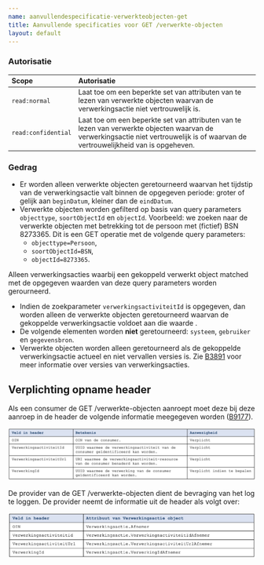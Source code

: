 ```yaml
---
name: aanvullendespecificatie-verwerkteobjecten-get
title: Aanvullende specificaties voor GET /verwerkte-objecten
layout: default
---
```


### Autorisatie

| Scope | Autorisatie | 
| :---- | :---- |
| `read:normal` | Laat toe om een beperkte set van attributen van te lezen van verwerkte objecten waarvan de verwerkingsactie niet vertrouwelijk is. 
| `read:confidential` | Laat toe om een beperkte set van attributen van te lezen van verwerkte objecten waarvan de verwerkingsactie niet vertrouwelijk is of waarvan de vertrouwelijkheid van is opgeheven. 

### Gedrag

* Er worden alleen verwerkte objecten geretourneerd waarvan het tijdstip van de verwerkingsactie valt binnen de opgegeven periode: groter of gelijk aan `beginDatum`, kleiner dan de `eindDatum`.
* Verwerkte objecten worden gefilterd op basis van query parameters `objecttype`, `soortObjectId` en `objectId`. Voorbeeld: we zoeken naar de verwerkte objecten met betrekking tot de persoon met (fictief) BSN 8273365. Dit is een GET operatie met de volgende query parameters:
  - `objecttype=Persoon`,
  - `soortObjectId=BSN`,
  - `objectId=8273365`. 

Alleen verwerkingsacties waarbij een gekoppeld verwerkt object matched met de opgegeven waarden van deze query parameters worden gerourneerd. 
* Indien de zoekparameter `verwerkingsactiviteitId` is opgegeven, dan worden alleen de verwerkte objecten geretourneerd waarvan de gekoppelde verwerkingsactie voldoet aan die waarde . 
* De volgende elementen worden **niet** geretourneerd: `systeem`, `gebruiker` en `gegevensbron`. 
* Verwerkte objecten worden alleen geretourneerd als de gekoppelde verwerkingsactie actueel en niet vervallen versies is. Zie [B3891](../achtergronddocumentatie/ontwerp/artefacten/3891.md) voor meer informatie over versies van verwerkingsacties.

## Verplichting opname header 
Als een consumer de GET /verwerkte-objecten aanroept moet deze bij deze aanroep in de header de volgende informatie meegegeven worden ([B9177](../achtergronddocumentatie/ontwerp/artefacten/9177.md)).

<img src="./_assets/api_1.png" alt="" width="700"/>

De provider van de GET /verwerkte-objecten dient de bevraging van het log te loggen. De provider neemt de informatie uit de header als volgt over:

<img src="./_assets/api_2.png" alt="" width="700"/>
